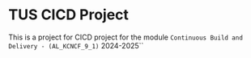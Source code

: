 # TUS CICD Project 

This is a project for CICD project for the module `Continuous Build and Delivery - (AL_KCNCF_9_1)` 2024-2025``